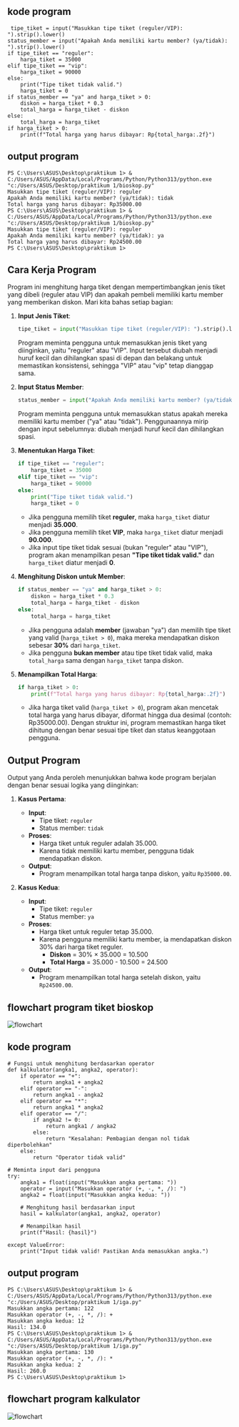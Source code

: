 ## kode program 
```
 tipe_tiket = input("Masukkan tipe tiket (reguler/VIP): ").strip().lower()
status_member = input("Apakah Anda memiliki kartu member? (ya/tidak): ").strip().lower()
if tipe_tiket == "reguler":
    harga_tiket = 35000
elif tipe_tiket == "vip":
    harga_tiket = 90000
else:
    print("Tipe tiket tidak valid.")
    harga_tiket = 0
if status_member == "ya" and harga_tiket > 0:
    diskon = harga_tiket * 0.3
    total_harga = harga_tiket - diskon
else:
    total_harga = harga_tiket
if harga_tiket > 0:
    print(f"Total harga yang harus dibayar: Rp{total_harga:.2f}")
```

## output program
```
PS C:\Users\ASUS\Desktop\praktikum 1> & C:/Users/ASUS/AppData/Local/Programs/Python/Python313/python.exe "c:/Users/ASUS/Desktop/praktikum 1/bioskop.py"
Masukkan tipe tiket (reguler/VIP): reguler
Apakah Anda memiliki kartu member? (ya/tidak): tidak
Total harga yang harus dibayar: Rp35000.00
PS C:\Users\ASUS\Desktop\praktikum 1> & C:/Users/ASUS/AppData/Local/Programs/Python/Python313/python.exe "c:/Users/ASUS/Desktop/praktikum 1/bioskop.py"
Masukkan tipe tiket (reguler/VIP): reguler
Apakah Anda memiliki kartu member? (ya/tidak): ya
Total harga yang harus dibayar: Rp24500.00
PS C:\Users\ASUS\Desktop\praktikum 1>
```

## Cara Kerja Program
Program ini menghitung harga tiket dengan mempertimbangkan jenis tiket yang dibeli (reguler atau VIP) dan apakah pembeli memiliki kartu member yang memberikan diskon. Mari kita bahas setiap bagian:

1. **Input Jenis Tiket**:
   ```python
   tipe_tiket = input("Masukkan tipe tiket (reguler/VIP): ").strip().lower()
   ```
   Program meminta pengguna untuk memasukkan jenis tiket yang diinginkan, yaitu "reguler" atau "VIP". Input tersebut diubah menjadi huruf kecil dan dihilangkan spasi di depan dan belakang untuk memastikan konsistensi, sehingga "VIP" atau "vip" tetap dianggap sama.

2. **Input Status Member**:
   ```python
   status_member = input("Apakah Anda memiliki kartu member? (ya/tidak): ").strip().lower()
   ```
   Program meminta pengguna untuk memasukkan status apakah mereka memiliki kartu member ("ya" atau "tidak"). Penggunaannya mirip dengan input sebelumnya: diubah menjadi huruf kecil dan dihilangkan spasi.

3. **Menentukan Harga Tiket**:
   ```python
   if tipe_tiket == "reguler":
       harga_tiket = 35000
   elif tipe_tiket == "vip":
       harga_tiket = 90000
   else:
       print("Tipe tiket tidak valid.")
       harga_tiket = 0
   ```
   - Jika pengguna memilih tiket **reguler**, maka `harga_tiket` diatur menjadi **35.000**.
   - Jika pengguna memilih tiket **VIP**, maka `harga_tiket` diatur menjadi **90.000**.
   - Jika input tipe tiket tidak sesuai (bukan "reguler" atau "VIP"), program akan menampilkan pesan **"Tipe tiket tidak valid."** dan `harga_tiket` diatur menjadi **0**.

4. **Menghitung Diskon untuk Member**:
   ```python
   if status_member == "ya" and harga_tiket > 0:
       diskon = harga_tiket * 0.3
       total_harga = harga_tiket - diskon
   else:
       total_harga = harga_tiket
   ```
   - Jika pengguna adalah **member** (jawaban "ya") dan memilih tipe tiket yang valid (`harga_tiket > 0`), maka mereka mendapatkan diskon sebesar **30%** dari `harga_tiket`.
   - Jika pengguna **bukan member** atau tipe tiket tidak valid, maka `total_harga` sama dengan `harga_tiket` tanpa diskon.

5. **Menampilkan Total Harga**:
   ```python
   if harga_tiket > 0:
       print(f"Total harga yang harus dibayar: Rp{total_harga:.2f}")
   ```
   - Jika harga tiket valid (`harga_tiket > 0`), program akan mencetak total harga yang harus dibayar, diformat hingga dua desimal (contoh: Rp35000.00).
Dengan struktur ini, program memastikan harga tiket dihitung dengan benar sesuai tipe tiket dan status keanggotaan pengguna.

## Output Program 
Output yang Anda peroleh menunjukkan bahwa kode program berjalan dengan benar sesuai logika yang diinginkan:

1. **Kasus Pertama**:
   - **Input**:
     - Tipe tiket: `reguler`
     - Status member: `tidak`
   - **Proses**:
     - Harga tiket untuk reguler adalah 35.000.
     - Karena tidak memiliki kartu member, pengguna tidak mendapatkan diskon.
   - **Output**:
     - Program menampilkan total harga tanpa diskon, yaitu `Rp35000.00`.

2. **Kasus Kedua**:
   - **Input**:
     - Tipe tiket: `reguler`
     - Status member: `ya`
   - **Proses**:
     - Harga tiket untuk reguler tetap 35.000.
     - Karena pengguna memiliki kartu member, ia mendapatkan diskon 30% dari harga tiket reguler.
       - **Diskon** = 30% × 35.000 = 10.500
       - **Total Harga** = 35.000 - 10.500 = 24.500
   - **Output**:
     - Program menampilkan total harga setelah diskon, yaitu `Rp24500.00`.

## flowchart program tiket bioskop
 ![flowchart](Flowchart.png)

 
## kode program 
```
# Fungsi untuk menghitung berdasarkan operator
def kalkulator(angka1, angka2, operator):
    if operator == "+":
        return angka1 + angka2
    elif operator == "-":
        return angka1 - angka2
    elif operator == "*":
        return angka1 * angka2
    elif operator == "/":
        if angka2 != 0:
            return angka1 / angka2
        else:
            return "Kesalahan: Pembagian dengan nol tidak diperbolehkan"
    else:
        return "Operator tidak valid"

# Meminta input dari pengguna
try:
    angka1 = float(input("Masukkan angka pertama: "))
    operator = input("Masukkan operator (+, -, *, /): ")
    angka2 = float(input("Masukkan angka kedua: "))

    # Menghitung hasil berdasarkan input
    hasil = kalkulator(angka1, angka2, operator)

    # Menampilkan hasil
    print(f"Hasil: {hasil}")

except ValueError:
    print("Input tidak valid! Pastikan Anda memasukkan angka.")
 ```

## output program
```
PS C:\Users\ASUS\Desktop\praktikum 1> & C:/Users/ASUS/AppData/Local/Programs/Python/Python313/python.exe "c:/Users/ASUS/Desktop/praktikum 1/iga.py"
Masukkan angka pertama: 122
Masukkan operator (+, -, *, /): +
Masukkan angka kedua: 12
Hasil: 134.0
PS C:\Users\ASUS\Desktop\praktikum 1> & C:/Users/ASUS/AppData/Local/Programs/Python/Python313/python.exe "c:/Users/ASUS/Desktop/praktikum 1/iga.py"
Masukkan angka pertama: 130 
Masukkan operator (+, -, *, /): *
Masukkan angka kedua: 2
Hasil: 260.0
PS C:\Users\ASUS\Desktop\praktikum 1>
```

## flowchart program kalkulator
 ![flowchart](Flowchartkalkulator.png)
